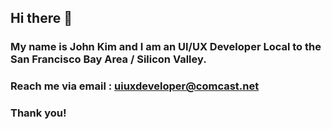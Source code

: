 ## Hi there 👋
### My name is John Kim and I am an UI/UX Developer Local to the San Francisco Bay Area / Silicon Valley.
### Reach me via email : uiuxdeveloper@comcast.net
### Thank you!

<!--
**uiuxdeveloper-io/uiuxdeveloper-io** is a ✨ _special_ ✨ repository because its `README.md` (this file) appears on your GitHub profile.

Here are some ideas to get you started:

- 🔭 I’m currently working on ...
- 🌱 I’m currently learning ...
- 👯 I’m looking to collaborate on ...
- 🤔 I’m looking for help with ...
- 💬 Ask me about ...
- 📫 How to reach me: ...
- 😄 Pronouns: ...
- ⚡ Fun fact: ...
-->
